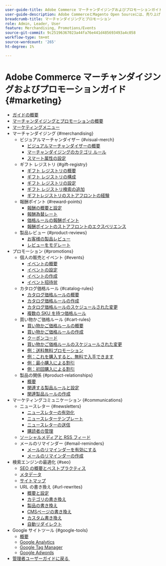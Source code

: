 ```yaml
---
user-guide-title: Adobe Commerce マーチャンダイジングおよびプロモーションガイド
user-guide-description: Adobe CommerceとMagento Open Sourceには、売り上げの促進、カスタマーエンゲージメントの機会の創出、ターゲットを絞ったプロモーションの設定に使用できるツールが多数含まれています。
breadcrumb-title: マーチャンダイジングとプロモーション
role: Admin, Leader, User
feature: Merchandising, Promotions/Events
source-git-commit: 9c25196367023a44fa76e441d485693493a4c058
workflow-type: tm+mt
source-wordcount: '265'
ht-degree: 1%

---
```



# Adobe Commerce マーチャンダイジングおよびプロモーションガイド {#marketing}

- [ガイドの概要](guide-overview.md)
- [マーチャンダイジングとプロモーションの概要](introduction.md)
- [マーケティングメニュー](marketing-menu.md)
- マーチャンダイジング {#merchandising}
   - ビジュアルマーチャンダイザー {#visual-merch}
      - [ビジュアルマーチャンダイザーの概要](visual-merchandiser.md)
      - [マーチャンダイジングのカテゴリ ルール](category-product-rules.md)
      - [スマート属性の設定](smart-attributes-configure.md)
   - ギフト レジストリ {#gift-registry}
      - [ギフト レジストリの概要](gift-registries.md)
      - [ギフト レジストリの構成](gift-registry-configure.md)
      - [ギフト レジストリの設定](gift-registry-create.md)
      - [ギフト レジストリ検索の追加](gift-registry-search.md)
      - [ギフトレジストリのストアフロントの経験](gift-registry-storefront.md)
   - 報酬ポイント {#reward-points}
      - [報酬の概要と設定](rewards-loyalty.md)
      - [報酬為替レート](reward-exchange-rates.md)
      - [価格ルールの報酬ポイント](reward-points-price-rules.md)
      - [報酬ポイントのストアフロントのエクスペリエンス](reward-points-storefront.md)
   - 製品レビュー {#product-reviews}
      - [お客様の製品レビュー](product-reviews.md)
      - [レビューをモデレート](product-reviews-moderate.md)
- プロモーション {#promotions}
   - 個人の販売とイベント {#events}
      - [イベントの概要](events-private-sales.md)
      - [イベントの設定](event-configure.md)
      - [イベントの作成](event-create.md)
      - [イベント招待状](invitations.md)
   - カタログ価格ルール {#catalog-rules}
      - [カタログ価格ルールの概要](price-rules-catalog.md)
      - [カタログ価格ルールの作成](price-rules-catalog-create.md)
      - [カタログ価格ルールのスケジュールされた変更](price-rule-catalog-scheduled-changes.md)
      - [複数の SKU を持つ価格ルール](price-rule-multiple-sku.md)
   - 買い物かご価格ルール {#cart-rules}
      - [買い物かご価格ルールの概要](price-rules-cart.md)
      - [買い物かご価格ルールの作成](price-rules-cart-create.md)
      - [クーポンコード](price-rules-cart-coupon.md)
      - [買い物かご価格ルールのスケジュールされた変更](price-rule-cart-scheduled-changes.md)
      - [例：送料無料プロモーション](price-rules-cart-free-shipping.md)
      - [例：これを購入すると、無料で入手できます](price-rules-cart-buy-this-get-that.md)
      - [例：最小購入による割引](price-rule-discount-minimum-purchase.md)
      - [例：初回購入による割引](price-rule-discount-first-purchase.md)
   - 製品の関係 {#product-relationships}
      - [概要](product-relationships.md)
      - [関連する製品ルールと設定](product-related-rules.md)
      - [関連製品ルールの作成](product-related-rule-create.md)
- マーケティングコミュニケーション {#communications}
   - ニュースレター {#newsletters}
      - [ニュースレターの有効化](newsletters.md)
      - [ニュースレターテンプレート](newsletter-template.md)
      - [ニュースレターの送信](newsletter-queue.md)
      - [購読者の管理](newsletter-subscribers.md)
   - [ソーシャルメディアと RSS フィード](social-rss.md)
   - メールのリマインダー {#email-reminders}
      - [メールのリマインダーを有効にする](email-reminder-rules.md)
      - [メールのリマインダーの作成](email-reminder-rules-create.md)
- 検索エンジンの最適化 {#seo}
   - [SEO の概要とベストプラクティス](seo-overview.md)
   - [メタデータ](meta-data.md)
   - [サイトマップ](sitemap-xml.md)
   - URL の書き換え {#url-rewrites}
      - [概要と設定](url-rewrite.md)
      - [カテゴリの書き換え](url-rewrite-category.md)
      - [製品の書き換え](url-rewrite-product.md)
      - [CMSページの書き換え](url-rewrite-cms-page.md)
      - [カスタム書き換え](url-rewrite-custom.md)
      - [自動リダイレクト](url-redirect-product-automatic.md)
- Google サイトツール {#google-tools}
   - [概要](google-tools.md)
   - [Google Analytics](google-analytics.md)
   - [Google Tag Manager](google-tag-manager.md)
   - [Google Adwords](google-adwords.md)
- [&#x200B; 管理者ユーザーガイドに戻る &#x200B;](https://experienceleague.adobe.com/ja/docs/commerce-admin/user-guides/home)

